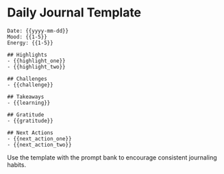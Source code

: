# Daily Journal Template

```
Date: {{yyyy-mm-dd}}
Mood: {{1-5}}
Energy: {{1-5}}

## Highlights
- {{highlight_one}}
- {{highlight_two}}

## Challenges
- {{challenge}}

## Takeaways
- {{learning}}

## Gratitude
- {{gratitude}}

## Next Actions
- {{next_action_one}}
- {{next_action_two}}
```

Use the template with the prompt bank to encourage consistent journaling habits.

